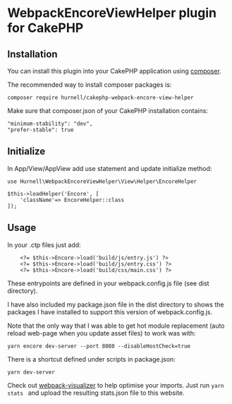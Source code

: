 # WebpackEncoreViewHelper plugin for CakePHP

## Installation

You can install this plugin into your CakePHP application using [composer](http://getcomposer.org).

The recommended way to install composer packages is:

```
composer require hurnell/cakephp-webpack-encore-view-helper
```

Make sure that composer.json of your CakePHP installation contains:
```
"minimum-stability": "dev",
"prefer-stable": true
```

## Initialize

In App/View/AppView add use statement and update initialize method:

```
use Hurnell\WebpackEncoreViewHelper\View\Helper\EncoreHelper

$this->loadHelper('Encore', [
    'className'=> EncoreHelper::class
]);
```

## Usage

In your .ctp files just add:
```
    <?= $this->Encore->load('build/js/entry.js') ?>
    <?= $this->Encore->load('build/js/entry.css') ?>
    <?= $this->Encore->load('build/css/main.css') ?>
```

These entrypoints are defined in your webpack.config.js file (see dist directory).

I have also included my package.json file in the dist directory to shows the packages I have installed to support this version of webpack.config.js. 

Note that the only way that I was able to get hot module replacement (auto reload web-page when you update asset files) to work was with:
```
yarn encore dev-server --port 8080 --disableHostCheck=true
```
There is a shortcut defined under scripts in package.json:
```
yarn dev-server
```

Check out [webpack-visualizer](https://chrisbateman.github.io/webpack-visualizer/) to help optimise your imports. Just run ```yarn stats ``` and upload the resulting stats.json file to this website.
